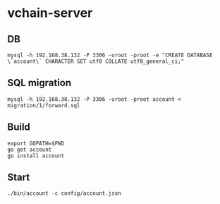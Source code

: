# vchain-server

## DB
    mysql -h 192.168.38.132 -P 3306 -uroot -proot -e "CREATE DATABASE \`account\` CHARACTER SET utf8 COLLATE utf8_general_ci;"

## SQL migration
    mysql -h 192.168.38.132 -P 3306 -uroot -proot account < migration/1/forward.sql

## Build
    export GOPATH=$PWD
    go get account
    go install account

## Start
    ./bin/account -c config/account.json
